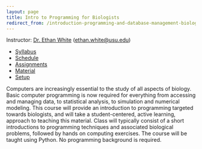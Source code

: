 ```yaml
---
layout: page
title: Intro to Programming for Biologists
redirect_from: /introduction-programming-and-database-management-biologists/
---
```


Instructor: [Dr. Ethan White](http://whitelab.weecology.org)
(ethan.white@usu.edu)

* [Syllabus](/syllabus/programming-syllabus)
* [Schedule](/syllabus/programming-schedule)
* [Assignments](/assignments)
* [Material](/material)
* [Setup](/computer-setup)

Computers are increasingly essential to the study of all aspects
of biology. Basic computer programming is now required for everything from
accessing and managing data, to statistical analysis, to simulation and
numerical modeling. This course will provide an introduction to programming
targeted towards biologists, and will take a student-centered, active learning,
approach to teaching this material. Class will typically consist of a short
introductions to programming techniques and associated biological problems,
followed by hands on computing exercises. The course will be taught using
Python. No programming background is required.
